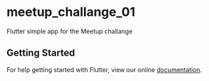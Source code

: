 # meetup_challange_01

Flutter simple app for the Meetup challange

## Getting Started

For help getting started with Flutter, view our online
[documentation](https://flutter.io/).
